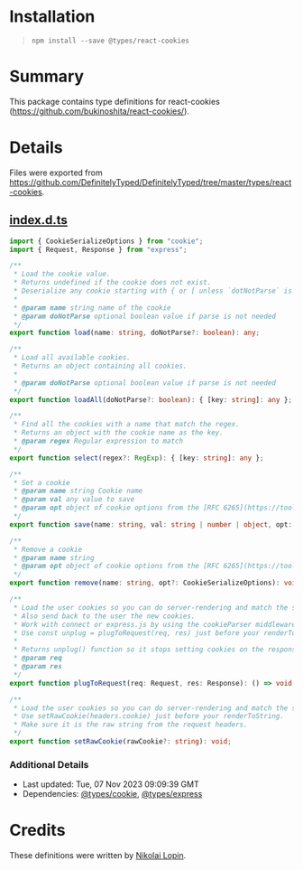 # Installation
> `npm install --save @types/react-cookies`

# Summary
This package contains type definitions for react-cookies (https://github.com/bukinoshita/react-cookies/).

# Details
Files were exported from https://github.com/DefinitelyTyped/DefinitelyTyped/tree/master/types/react-cookies.
## [index.d.ts](https://github.com/DefinitelyTyped/DefinitelyTyped/tree/master/types/react-cookies/index.d.ts)
````ts
import { CookieSerializeOptions } from "cookie";
import { Request, Response } from "express";

/**
 * Load the cookie value.
 * Returns undefined if the cookie does not exist.
 * Deserialize any cookie starting with { or [ unless `dotNotParse` is true
 *
 * @param name string name of the cookie
 * @param doNotParse optional boolean value if parse is not needed
 */
export function load(name: string, doNotParse?: boolean): any;

/**
 * Load all available cookies.
 * Returns an object containing all cookies.
 *
 * @param doNotParse optional boolean value if parse is not needed
 */
export function loadAll(doNotParse?: boolean): { [key: string]: any };

/**
 * Find all the cookies with a name that match the regex.
 * Returns an object with the cookie name as the key.
 * @param regex Regular expression to match
 */
export function select(regex?: RegExp): { [key: string]: any };

/**
 * Set a cookie
 * @param name string Cookie name
 * @param val any value to save
 * @param opt object of cookie options from the [RFC 6265](https://tools.ietf.org/html/rfc6265#section-4.1.2.1)
 */
export function save(name: string, val: string | number | object, opt: CookieSerializeOptions): void;

/**
 * Remove a cookie
 * @param name string
 * @param opt object of cookie options from the [RFC 6265](https://tools.ietf.org/html/rfc6265#section-4.1.2.1)
 */
export function remove(name: string, opt?: CookieSerializeOptions): void;

/**
 * Load the user cookies so you can do server-rendering and match the same result.
 * Also send back to the user the new cookies.
 * Work with connect or express.js by using the cookieParser middleware first.
 * Use const unplug = plugToRequest(req, res) just before your renderToString.
 *
 * Returns unplug() function so it stops setting cookies on the response.
 * @param req
 * @param res
 */
export function plugToRequest(req: Request, res: Response): () => void;

/**
 * Load the user cookies so you can do server-rendering and match the same result.
 * Use setRawCookie(headers.cookie) just before your renderToString.
 * Make sure it is the raw string from the request headers.
 */
export function setRawCookie(rawCookie?: string): void;

````

### Additional Details
 * Last updated: Tue, 07 Nov 2023 09:09:39 GMT
 * Dependencies: [@types/cookie](https://npmjs.com/package/@types/cookie), [@types/express](https://npmjs.com/package/@types/express)

# Credits
These definitions were written by [Nikolai Lopin](https://github.com/nlopin).

